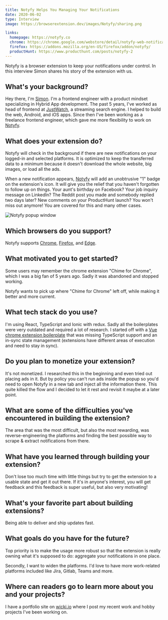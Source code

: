 ```yaml
---
title: Notyfy Helps You Managing Your Notifications
date: 2020-06-02
type: Interview
image: https://browserextension.dev/images/Notyfy/sharing.png

links:
  homepage: https://notyfy.co
  chrome: https://chrome.google.com/webstore/detail/notyfy-web-notifications/jchnjaoenbpjjnfgnfhfljcdfhmpljic
  firefox: https://addons.mozilla.org/en-US/firefox/addon/notyfy/
  productHunt: https://www.producthunt.com/posts/notyfy-2
---
```


Notyfy is a browser extension to keep your notifications under control. In this interview Simon shares his story of the extension with us.

<!--more-->


What's your background?
-----------------------

Hey there, I'm [Simon](https://wicki.io). I'm a frontend engineer with a product mindset specializing in Hybrid App development. The past 5 years, I've worked as head of frontend at [JustWatch](https://www.justwatch.com/), a streaming search engine. I helped to build the web, Android, and iOS apps. Since then I've been working as a freelance frontend engineer, which gave me more flexibility to work on [Notyfy](https://notyfy.co).


What does your extension do?
----------------------------

Notyfy will check in the background if there are new notifications on your logged-in and selected platforms. It is optimized to keep the transferred data to a minimum because it doesn't download the whole website, big images, or load all the ads.

When a new notification appears, [Notyfy](https://browserextension.dev/directory/notyfy/) will add an unobtrusive "1" badge on the extension's icon. It will give you the relief that you haven't forgotten to follow up on things. Your aunt's birthday on Facebook? Your job inquiry message on LinkedIn? The Reddit post you made and somebody replied two days later? New comments on your ProductHunt launch? You won't miss out anymore! You are covered for this and many other cases.

![Notyfy popup window](/images/notyfy.png)


Which browsers do you support?
------------------------------

Notyfy supports [Chrome](https://chrome.google.com/webstore/detail/notyfy-web-notifications/jchnjaoenbpjjnfgnfhfljcdfhmpljic), [Firefox](https://addons.mozilla.org/en-US/firefox/addon/notyfy/), and [Edge](https://microsoftedge.microsoft.com/addons/detail/gnmgkdmmejppbhfjhkknjfigflkfjijm).


What motivated you to get started?
----------------------------------

Some users may remember the chrome extension "Chime for Chrome", which I was a big fan of 5 years ago. Sadly it was abandoned and stopped working.

Notyfy wants to pick up where "Chime for Chrome" left off, while making it better and more current.


What tech stack do you use?
---------------------------

I'm using React, TypeScript and Ionic with redux. Sadly all the boilerplates were very outdated and required a lot of research. I started off with a [Vue chrome extension boilerplate](https://vue-web-extension.netlify.app/) that was missing TypeScript support and an in-sync state management (extensions have different areas of execution and need to stay in sync).


Do you plan to monetize your extension?
---------------------------------------

It's not monetized. I researched this in the beginning and even tried out placing ads in it. But by policy you can't run ads inside the popup so you'd need to open Notyfy in a new tab and inject all the information there. This quite killed the flow and I decided to let it rest and revisit it maybe at a later point.


What are some of the difficulties you've encountered in building the extension?
-------------------------------------------------------------------------------

The area that was the most difficult, but also the most rewarding, was reverse-engineering the platforms and finding the best possible way to scrape & extract notifications from there.


What have you learned through building your extension?
------------------------------------------------------

Don't lose too much time with little things but try to get the extension to a usable state and get it out there. If it's in anyone's interest, you will get feedback and this feedback is super useful, but also very motivating!


What's your favorite part about building extensions?
----------------------------------------------------

Being able to deliver and ship updates fast.


What goals do you have for the future?
--------------------------------------

Top priority is to make the usage more robust so that the extension is really owning what it's supposed to do: aggregate your notifications in one place.

Secondly, I want to widen the platforms. I'd love to have more work-related platforms included like Jira, Gitlab, Teams and more.


Where can readers go to learn more about you and your projects?
---------------------------------------------------------------

I have a portfolio site on [wicki.io](https://wicki.io) where I post my recent work and hobby projects I've been working on.
